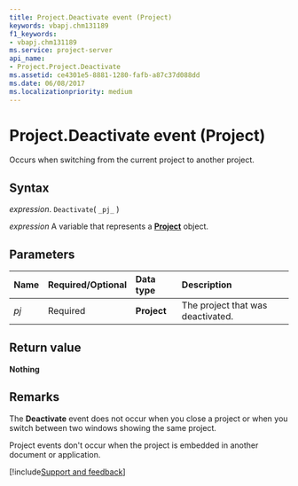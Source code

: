 ```yaml
---
title: Project.Deactivate event (Project)
keywords: vbapj.chm131189
f1_keywords:
- vbapj.chm131189
ms.service: project-server
api_name:
- Project.Project.Deactivate
ms.assetid: ce4301e5-8881-1280-fafb-a87c37d088dd
ms.date: 06/08/2017
ms.localizationpriority: medium
---
```



# Project.Deactivate event (Project)

Occurs when switching from the current project to another project.


## Syntax

_expression_. `Deactivate`( `_pj_` )

_expression_ A variable that represents a **[Project](project.project.md)** object.


## Parameters



|Name|Required/Optional|Data type|Description|
|:-----|:-----|:-----|:-----|
| _pj_|Required|**Project**|The project that was deactivated.|

## Return value

**Nothing**


## Remarks

The **Deactivate** event does not occur when you close a project or when you switch between two windows showing the same project.

Project events don't occur when the project is embedded in another document or application.

[!include[Support and feedback](~/includes/feedback-boilerplate.md)]